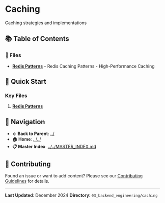 # Caching

Caching strategies and implementations

## 📚 Table of Contents

### 📄 Files

- **[Redis Patterns](redis_patterns.md)** - Redis Caching Patterns - High-Performance Caching

## 🚀 Quick Start

### Key Files
1. **[Redis Patterns](redis_patterns.md)**

## 🔗 Navigation

- **← Back to Parent**: [../](../)
- **🏠 Home**: [../../](../..)
- **📋 Master Index**: [../../MASTER_INDEX.md](../../..MASTER_INDEX.md)

## 🤝 Contributing

Found an issue or want to add content? Please see our [Contributing Guidelines](../../CONTRIBUTING.md) for details.

---

**Last Updated**: December 2024
**Directory**: `03_backend_engineering/caching`
